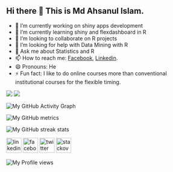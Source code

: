 ## Hi there 👋 This is Md Ahsanul Islam.

- 🔭 I’m currently working on shiny apps development
- 🌱 I’m currently learning shiny and flexdashboard in R
- 👯 I’m looking to collaborate on R projects
- 🤔 I’m looking for help with Data Mining with R
- 💬 Ask me about Statistics and R
- 📫 How to reach me: [Facebook](https://www.facebook.com/ahsanul.islam.56/), [Linkedin](https://www.linkedin.com/in/md-ahsanul/).
- 😄 Pronouns: He
- ⚡ Fun fact: I like to do online courses more than conventional institutional courses for the flexible timing.


<!--- https://github.com/AhsanHimel/github-readme-stats#github-stats-card -->
<img src="https://github-readme-stats.vercel.app/api?username=AhsanHimel&&show_icons=true&title_color=ffffff&icon_color=bb2acf&text_color=daf7dc&count_private=true&hide_border=true&theme=dark">

<img src="https://github-readme-stats.vercel.app/api/top-langs/?username=AhsanHimel&hide=JavaScript&layout=compact&bg_color=00000B&hide_border=true&title_color=ffffff&icon_color=bb2acf&text_color=daf7dc&theme=dark">

![My GitHub Activity Graph](https://activity-graph.herokuapp.com/graph?username=AhsanHimel&bg_color=ffffff)  

![My GitHub metrics](https://metrics.lecoq.io/AhsanHimel)  

![My GitHub streak stats](https://github-readme-streak-stats.herokuapp.com/?user=AhsanHimel)  

[<img src='https://cdn.jsdelivr.net/npm/simple-icons@3.0.1/icons/linkedin.svg' alt='linkedin' height='40'>](https://www.linkedin.com/in/md-ahsanul//)  [<img src='https://cdn.jsdelivr.net/npm/simple-icons@3.0.1/icons/facebook.svg' alt='facebook' height='40'>](https://www.facebook.com/ahsanul.islam.56)  [<img src='https://cdn.jsdelivr.net/npm/simple-icons@3.0.1/icons/twitter.svg' alt='twitter' height='40'>](https://twitter.com/ahsanul_himel)  [<img src='https://cdn.jsdelivr.net/npm/simple-icons@3.0.1/icons/stackoverflow.svg' alt='stackoverflow' height='40'>](https://stackoverflow.com/users/ahsan-himel) 

![My Profile views](https://gpvc.arturio.dev/AhsanHimel)  
